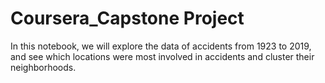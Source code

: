 # Coursera_Capstone Project
In this notebook, we will explore the data of accidents from 1923 to 2019, 
and see which locations were most involved in accidents and cluster their neighborhoods.
